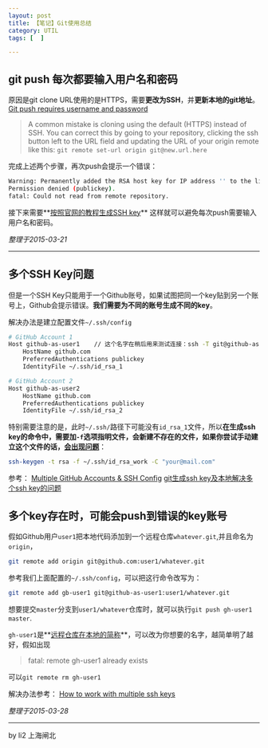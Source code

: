 ```yaml
---
layout: post
title: 【笔记】Git使用总结
category: UTIL
tags: [  ]

---
```


## git push 每次都要输入用户名和密码
原因是git clone URL使用的是HTTPS，需要**更改为SSH**，并**更新本地的git地址**。
[Git push requires username and password](http://stackoverflow.com/questions/6565357/git-push-requires-username-and-password)
>A common mistake is cloning using the default (HTTPS) instead of SSH. You can correct this by going to your repository, clicking the ssh button left to the URL field and updating the URL of your origin remote like this:
> `git remote set-url origin git@new.url.here`

完成上述两个步骤，再次push会提示一个错误：

```bash
Warning: Permanently added the RSA host key for IP address '' to the list of known hosts.
Permission denied (publickey).
fatal: Could not read from remote repository.
```
接下来需要**[按照官网的教程生成SSH key](https://help.github.com/articles/generating-ssh-keys/)**
这样就可以避免每次push需要输入用户名和密码。

*整理于2015-03-21*

------

## 多个SSH Key问题
但是一个SSH Key只能用于一个Github账号，如果试图把同一个key贴到另一个账号上，Github会提示错误。**我们需要为不同的账号生成不同的key**。

解决办法是建立配置文件`~/.ssh/config`

```sh
# GitHub Account 1
Host github-as-user1	// 这个名字在稍后用来测试连接：ssh -T git@github-as-user1
    HostName github.com
    PreferredAuthentications publickey
    IdentityFile ~/.ssh/id_rsa_1

# GitHub Account 2
Host github-as-user2
    HostName github.com
    PreferredAuthentications publickey
    IdentityFile ~/.ssh/id_rsa_2
```

特别需要注意的是，此时`~/.ssh/`路径下可能没有`id_rsa_1`文件，所以**在生成ssh key的命令中，需要加`-f`选项指明文件，会新建不存在的文件，如果你尝试手动建立这个文件的话，[会出现问题](http://stackoverflow.com/a/29315364/2722270)**：

```sh
ssh-keygen -t rsa -f ~/.ssh/id_rsa_work -C "your@mail.com"
```

参考：
[Multiple GitHub Accounts & SSH Config](http://stackoverflow.com/a/17158985/2722270)
[git生成ssh key及本地解决多个ssh key的问题](http://riny.net/2014/git-ssh-key/)


## 多个key存在时，可能会push到错误的key账号

假如Github用户`user1`把本地代码添加到一个远程仓库`whatever.git`,并且命名为`origin`，

```sh
git remote add origin git@github.com:user1/whatever.git
```

参考我们上面配置的`~/.ssh/config`，可以把这行命令改写为：

```sh
git remote add gb-user1 git@github-as-user1:user1/whatever.git
```
想要提交`master`分支到`user1/whatever`仓库时，就可以执行`git push gh-user1 master`.

`gh-user1`是**[远程仓库在本地的简称](http://git-scm.com/book/zh/v1/Git-基础-远程仓库的使用#远程仓库的删除和重命名)**，可以改为你想要的名字，越简单明了越好，假如出现
> fatal: remote gh-user1 already exists

可以`git remote rm gh-user1`

解决办法参考：
[How to work with multiple ssh keys](http://stackoverflow.com/a/8924826/2722270)

*整理于2015-03-28*

---

by li2 上海闸北

